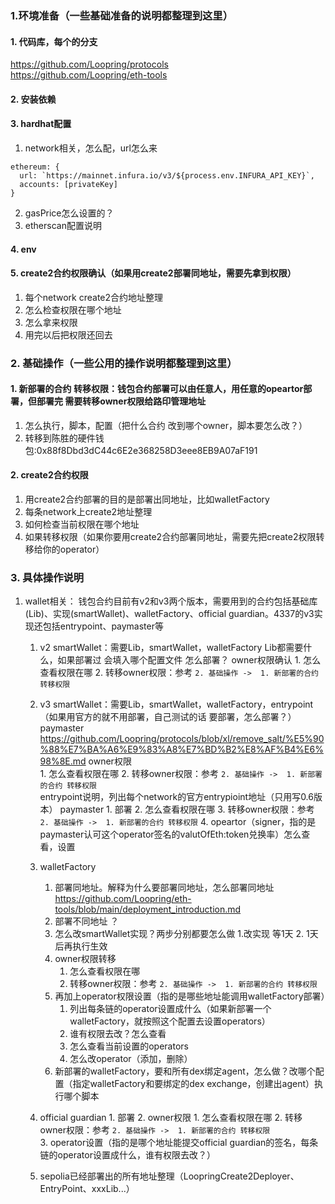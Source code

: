 ### 1.环境准备（一些基础准备的说明都整理到这里）
#### 1. 代码库，每个的分支
https://github.com/Loopring/protocols   
https://github.com/Loopring/eth-tools
#### 2. 安装依赖
#### 3. hardhat配置
1. network相关，怎么配，url怎么来
```
ethereum: {
  url: `https://mainnet.infura.io/v3/${process.env.INFURA_API_KEY}`,
  accounts: [privateKey]
}
```
2. gasPrice怎么设置的？
3. etherscan配置说明
#### 4. env
#### 5. create2合约权限确认（如果用create2部署同地址，需要先拿到权限） 
   1. 每个network create2合约地址整理
   2. 怎么检查权限在哪个地址
   3. 怎么拿来权限
   4. 用完以后把权限还回去

### 2. 基础操作（一些公用的操作说明都整理到这里）
#### 1. 新部署的合约 转移权限：钱包合约部署可以由任意人，用任意的opeartor部署，但部署完 需要转移owner权限给路印管理地址
   1. 怎么执行，脚本，配置（把什么合约 改到哪个owner，脚本要怎么改？）
   2. 转移到陈胜的硬件钱包:0x88f8Dbd3dC44c6E2e368258D3eee8EB9A07aF191
#### 2. create2合约权限
   1. 用create2合约部署的目的是部署出同地址，比如walletFactory
   2. 每条network上create2地址整理
   3. 如何检查当前权限在哪个地址
   4. 如果转移权限（如果你要用create2合约部署同地址，需要先把create2权限转移给你的operator）
### 3. 具体操作说明
   1. wallet相关：
       钱包合约目前有v2和v3两个版本，需要用到的合约包括基础库(Lib)、实现(smartWallet)、walletFactory、official guardian。4337的v3实现还包括entrypoint、paymaster等
       1. v2 smartWallet：需要Lib，smartWallet，walletFactory
           Lib都需要什么，如果部署过 会填入哪个配置文件
           怎么部署？
           owner权限确认
              1. 怎么查看权限在哪
              2. 转移owner权限：参考 `2. 基础操作 ->  1. 新部署的合约 转移权限`
       2. v3 smartWallet：需要Lib，smartWallet，walletFactory，entrypoint（如果用官方的就不用部署，自己测试的话 要部署，怎么部署？）paymaster
            https://github.com/Loopring/protocols/blob/xl/remove_salt/%E5%90%88%E7%BA%A6%E9%83%A8%E7%BD%B2%E8%AF%B4%E6%98%8E.md
           owner权限        
               1. 怎么查看权限在哪
               2. 转移owner权限：参考 `2. 基础操作 ->  1. 新部署的合约 转移权限`   
            entrypoint说明，列出每个network的官方entrypioint地址（只用写0.6版本）
            paymaster
               1. 部署
               2. 怎么查看权限在哪
               3. 转移owner权限：参考 `2. 基础操作 ->  1. 新部署的合约 转移权限`
               4. opeartor（signer，指的是paymaster认可这个operator签名的valutOfEth:token兑换率）怎么查看，设置
           
       3. walletFactory
            1. 部署同地址。解释为什么要部署同地址，怎么部署同地址 https://github.com/Loopring/eth-tools/blob/main/deployment_introduction.md
            2. 部署不同地址 ？
            3. 怎么改smartWallet实现？两步分别都要怎么做 1.改实现 等1天 2. 1天后再执行生效 
            4. owner权限转移
               1. 怎么查看权限在哪
               2. 转移owner权限：参考 `2. 基础操作 ->  1. 新部署的合约 转移权限`
            5. 再加上operator权限设置（指的是哪些地址能调用walletFactory部署）
               1. 列出每条链的operator设置成什么（如果新部署一个walletFactory，就按照这个配置去设置operators）
               2. 谁有权限去改？怎么查看
               3. 怎么查看当前设置的operators
               4. 怎么改operator（添加，删除）
            6. 新部署的walletFactory，要和所有dex绑定agent，怎么做？改哪个配置（指定walletFactory和要绑定的dex exchange，创建出agent）执行哪个脚本
       4. official guardian
               1. 部署
               2. owner权限
                  1. 怎么查看权限在哪
                  2. 转移owner权限：参考 `2. 基础操作 ->  1. 新部署的合约 转移权限`  
              3. operator设置（指的是哪个地址能提交official guardian的签名，每条链的operator设置成什么，谁有权限去改？）
       5. sepolia已经部署出的所有地址整理（LoopringCreate2Deployer、EntryPoint、xxxLib...）
